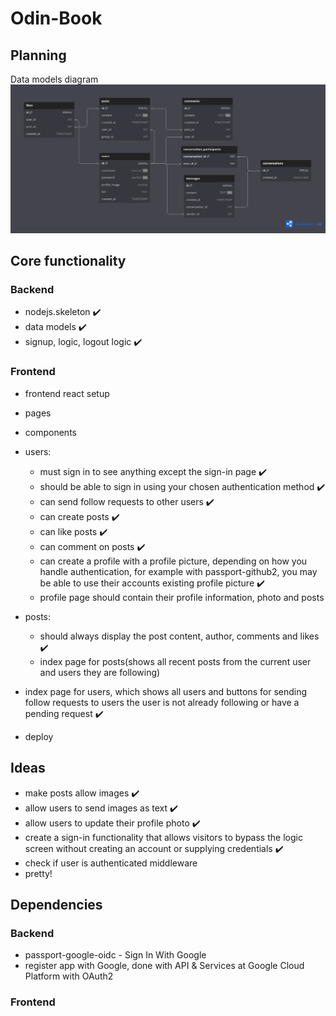 # Odin-Book

## Planning

Data models diagram
![alt text](image-1.png)

## Core functionality

### Backend

- nodejs.skeleton ✔️
- data models ✔️
- signup, logic, logout logic ✔️

### Frontend

- frontend react setup
- pages
- components

- users:

  - must sign in to see anything except the sign-in page ✔️
  - should be able to sign in using your chosen authentication method ✔️
  - can send follow requests to other users ✔️
  - can create posts ✔️
  - can like posts ✔️
  - can comment on posts ✔️
  - can create a profile with a profile picture, depending on how you handle authentication, for example with passport-github2, you may be able to use their accounts existing profile picture ✔️
  - profile page should contain their profile information, photo and posts

- posts:
  - should always display the post content, author, comments and likes ✔️
  - index page for posts(shows all recent posts from the current user and users they are following)
- index page for users, which shows all users and buttons for sending follow requests to users the user is not already following or have a pending request ✔️

- deploy

## Ideas

- make posts allow images ✔️
- allow users to send images as text ✔️
- allow users to update their profile photo ✔️
- create a sign-in functionality that allows visitors to bypass the logic screen without creating an account or supplying credentials ✔️
- check if user is authenticated middleware
- pretty!

## Dependencies

### Backend

- passport-google-oidc - Sign In With Google
- register app with Google, done with API & Services at Google Cloud Platform with OAuth2

### Frontend
